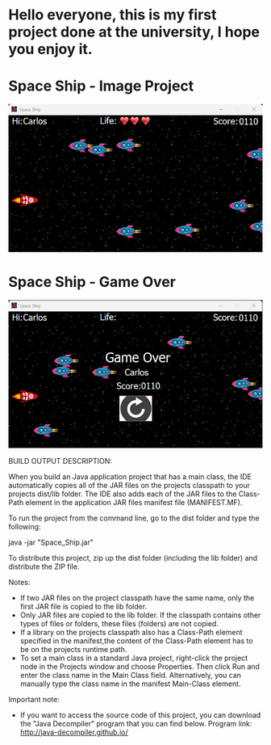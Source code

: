 # Hello everyone, this is my first project done at the university, I hope you enjoy it.

# Space Ship - Image Project

![Design preview for the Order summary card coding challenge](./project-image/image-project.png)

# Space Ship - Game Over

![Design preview for the Order summary card coding challenge](./project-image/game-over.png)


BUILD OUTPUT DESCRIPTION:

When you build an Java application project that has a main class, the IDE
automatically copies all of the JAR
files on the projects classpath to your projects dist/lib folder. The IDE
also adds each of the JAR files to the Class-Path element in the application
JAR files manifest file (MANIFEST.MF).

To run the project from the command line, go to the dist folder and
type the following:

java -jar "Space_Ship.jar" 

To distribute this project, zip up the dist folder (including the lib folder)
and distribute the ZIP file.

Notes:

* If two JAR files on the project classpath have the same name, only the first
JAR file is copied to the lib folder.
* Only JAR files are copied to the lib folder.
If the classpath contains other types of files or folders, these files (folders)
are not copied.
* If a library on the projects classpath also has a Class-Path element
specified in the manifest,the content of the Class-Path element has to be on
the projects runtime path.
* To set a main class in a standard Java project, right-click the project node
in the Projects window and choose Properties. Then click Run and enter the
class name in the Main Class field. Alternatively, you can manually type the
class name in the manifest Main-Class element.

Important note:
* If you want to access the source code of this project, you can download the "Java Decompiler" program that you can find below.
Program link: http://java-decompiler.github.io/

